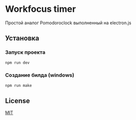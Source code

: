 # Workfocus timer

Простой аналог Pomodoroclock выполненный на electron.js

## Установка

### Запуск проекта
```bash
npm run dev
```

### Создание билда (windows)
```bash
npm run make
```

## License

[MIT](https://choosealicense.com/licenses/mit/)